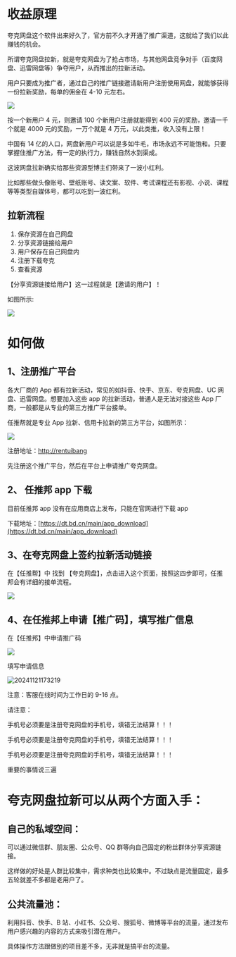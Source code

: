 # 收益原理

夸克网盘这个软件出来好久了，官方前不久才开通了推广渠道，这就给了我们以此赚钱的机会。

所谓夸克网盘拉新，就是夸克网盘为了抢占市场，与其他网盘竞争对手（百度网盘、迅雷网盘等）争夺用户，从而推出的拉新活动。

用户只要成为推广者，通过自己的推广链接邀请新用户注册使用网盘，就能够获得一份拉新奖励，每单的佣金在 4-10 元左右。

![](https://img.kancloud.cn/0b/36/0b365eaa878501ec91e0b0be3f6d1238_440x842.png)

按一个新用户 4 元，则邀请 100 个新用户注册就能得到 400 元的奖励，邀请一千个就是 4000 元的奖励，一万个就是 4 万元，以此类推，收入没有上限！

中国有 14 亿的人口，网盘新用户可以说是多如牛毛，市场永远不可能饱和。只要掌握住推广方法，有一定的执行力，赚钱自然水到渠成。

这波网盘拉新确实给那些资源型博主们带来了一波小红利。

比如那些做头像账号、壁纸账号、读文案、软件、考试课程还有影视、小说、课程等等类型自媒体号，都可以吃到一波红利。

## 拉新流程

1. 保存资源在自己网盘
2. 分享资源链接给用户
3. 用户保存在自己网盘内
4. 注册下载夸克
5. 查看资源

【分享资源链接给用户】这一过程就是【邀请的用户】！

如图所示:

![](https://img.kancloud.cn/fb/3b/fb3b196cc98e89b0869a4c7259da6c76_1080x585.png)

# 如何做

## 1、注册推广平台

各大厂商的 App 都有拉新活动，常见的如抖音、快手、京东、夸克网盘、UC 网盘、迅雷网盘。想要加入这些 app 的拉新活动，普通人是无法对接这些 App 厂商，一般都是从专业的第三方推广平台接单。

任推帮就是专业 App 拉新、信用卡拉新的第三方平台，如图所示：

![](https://img.kancloud.cn/c0/09/c009e16150be055e9e537ec5eb67557a_720x1352.png)

注册地址：[http://rentuibang](https://dt.bd.cn/#/pages/login/register?invite_code=631289)

先注册这个推广平台，然后在平台上申请推广夸克网盘。

## 2、 任推邦 app 下载

目前任推邦 app 没有在应用商店上发布，只能在官网进行下载 app

下载地址：[https://dt.bd.cn/main/app_download](https://dt.bd.cn/main/app_download)

## 3、在夸克网盘上签约拉新活动链接

在【任推帮】中 找到 【夸克网盘】，点击进入这个页面，按照这四步即可，任推邦会有详细的接单流程。

![](https://img.kancloud.cn/8d/01/8d016e321478fcee1c1fa91765012efa_456x967.png)

## 4、在任推邦上申请【推广码】，填写推广信息

在【任推邦】中申请推广码

![](https://img.kancloud.cn/0d/57/0d5785a6ada078eb446cf0fb9ce44b1e_440x918.png)

填写申请信息

![20241121173219](https://cdn.jsdelivr.net/gh/SilverComet7/image-bed@main/blog/20241121173219.png)

注意：客服在线时间为工作日的 9-16 点。

请注意：

手机号必须要是注册夸克网盘的手机号，填错无法结算！！！

手机号必须要是注册夸克网盘的手机号，填错无法结算！！！

手机号必须要是注册夸克网盘的手机号，填错无法结算！！！

重要的事情说三遍

# 夸克网盘拉新可以从两个方面入手：

## 自己的私域空间：

可以通过微信群、朋友圈、公众号、QQ 群等向自己固定的粉丝群体分享资源链接。

这样做的好处是人群比较集中，需求种类也比较集中。不过缺点是流量固定，最多五轮就差不多都是老用户了。

## 公共流量池：

利用抖音、快手、B 站、小红书、公众号、搜狐号、微博等平台的流量，通过发布用户感兴趣的内容的方式来吸引潜在用户。

具体操作方法跟做别的项目差不多，无非就是搞平台的流量。
